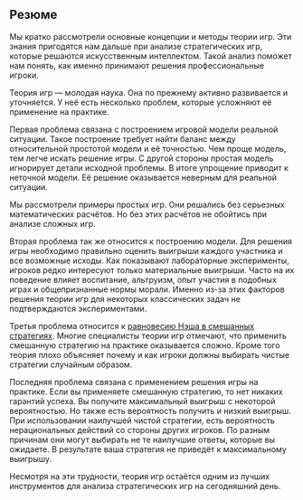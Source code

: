 ## Резюме

Мы кратко рассмотрели основные концепции и методы теории игр. Эти знания пригодятся нам дальше при анализе стратегических игр, которые решаются искусственным интеллектом. Такой анализ поможет нам понять, как именно принимают решения профессиональные игроки.

Теория игр — молодая наука. Она по прежнему активно развивается и уточняется. У неё есть несколько проблем, которые усложняют её применение на практике.

Первая проблема связана с построением игровой модели реальной ситуации. Такое построение требует найти баланс между относительной простотой модели и её точностью. Чем проще модель, тем легче искать решение игры. С другой стороны простая модель игнорирует детали исходной проблемы. В итоге упрощение приводит к неточной модели. Её решение оказывается неверным для реальной ситуации.

Мы рассмотрели примеры простых игр. Они решались без серьезных математических расчётов. Но без этих расчётов не обойтись при анализе сложных игр.

Вторая проблема так же относится к построению модели. Для решения игры необходимо правильно оценить выигрыши каждого участника и все возможные исходы. Как показывают лабораторные эксперименты, игроков редко интересуют только материальные выигрыши. Часто на их поведение влияет воспитание, альтруизм, опыт участия в подобных играх и общепризнанные нормы морали. Именно из-за этих факторов решения теории игр для некоторых классических задач не подтверждаются экспериментами.

Третья проблема относится к [равновесию Нэша в смешанных стратегиях](https://360wiki.ru/wiki/Strategy_(game_theory)#A_disputed_meaning). Многие специалисты теории игр отмечают, что применить смешанную стратегию на практике оказывается сложно. Кроме того теория плохо объясняет почему и как игроки должны выбирать чистые стратегии случайным образом.

Последняя проблема связана с применением решения игры на практике. Если вы применяете смешанную стратегию, то нет никаких гарантий успеха. Вы получите максимальный выигрыш с некоторой вероятностью. Но также есть вероятность получить и низкий выигрыш. При использовании наилучшей чистой стратегии, есть вероятность нерациональных действий со стороны других игроков. По разным причинам они могут выбирать не те наилучшие ответы, которые вы ожидаете. В результате ваша стратегия не приведёт к максимальному выигрышу.

Несмотря на эти трудности, теория игр остаётся одним из лучших инструментов для анализа стратегических игр на сегодняшний день.